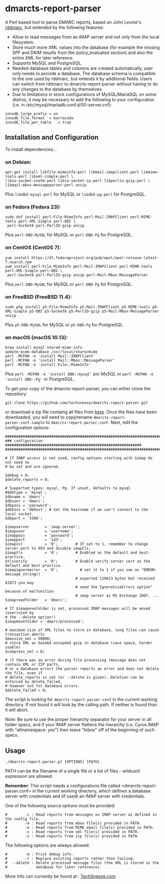 # dmarcts-report-parser
A Perl based tool to parse DMARC reports, based on John Levine's [rddmarc](http://www.taugh.com/rddmarc/), but extended by the following features:
* Allow to read messages from an IMAP server and not only from the local filesystem.
* Store much more XML values into the database (for example the missing SPF and DKIM results from the policy_evaluated section) and also the entire XML for later reference.
* Supports MySQL and PostgreSQL.
* Needed database tables and columns are created automatically, user only needs to provide a database. The database schema is compatible to the one used by rddmarc, but extends it by additional fields. Users can switch from rddmarc to dmarcts-report-parser without having to do any changes to the database by themselves.
* Due to limitations in stock configurations of MySQL/MariaSQL on some distros, it may be necessary
to add the following to your configuration (i.e. in /etc/mysql/mariadb.conf.d/50-server.cnf):

```
innodb_large_prefix	= on
innodb_file_format	= barracuda
innodb_file_per_table	= true
```

## Installation and Configuration

To install dependencies...

### on Debian:
```
apt-get install libfile-mimeinfo-perl libmail-imapclient-perl libmime-tools-perl libxml-simple-perl \
libio-socket-inet6-perl libio-socket-ip-perl libperlio-gzip-perl \
libmail-mbox-messageparser-perl unzip
```
Plus `libdbd-mysql-perl` for MySQL or `libdbd-pg-perl` for PostgreSQL.
### on Fedora (Fedora 23):
```
sudo dnf install perl-File-MimeInfo perl-Mail-IMAPClient perl-MIME-tools perl-XML-Simple perl-DBI \
 perl-Socket6 perl-PerlIO-gzip unzip
```
Plus `perl-DBD-MySQL` for MySQL or `perl-DBD-Pg` for PostgreSQL.
### on CentOS (CentOS 7):
```
yum install https://dl.fedoraproject.org/pub/epel/epel-release-latest-7.noarch.rpm
yum install perl-File-MimeInfo perl-Mail-IMAPClient perl-MIME-tools perl-XML-Simple perl-DBI \
 perl-Socket6 perl-PerlIO-gzip unzip perl-Mail-Mbox-MessageParser
 ```
Plus `perl-DBD-MySQL` for MySQL or `perl-DBD-Pg` for PostgreSQL.
### on FreeBSD (FreeBSD 11.4):
```
sudo pkg install p5-File-MimeInfo p5-Mail-IMAPClient p5-MIME-tools p5-XML-Simple p5-DBI p5-Socket6 p5-PerlIO-gzip p5-Mail-Mbox-MessageParser unzip
```
Plus `p5-DBD-MySQL` for MySQL or `p5-DBD-Pg` for PostgreSQL.
 ### on macOS (macOS 10.13):
```
brew install mysql shared-mime-info
update-mime-database /usr/local/share/mime
perl -MCPAN -e 'install Mail::IMAPClient'
perl -MCPAN -e 'install Mail::Mbox::MessageParser'
perl -MCPAN -e 'install File::MimeInfo'
```
Plus `perl -MCPAN -e 'install DBD::mysql'` por MySQL or `perl -MCPAN -e 'install DBD::Pg'` or PostgreSQL.

To get your copy of the dmarcts-report-parser, you can either clone the repository:
```
git clone https://github.com/techsneeze/dmarcts-report-parser.git
```
or download a zip file containg all files from [here](https://github.com/techsneeze/dmarcts-report-parser/archive/master.zip). Once the files have been downloaded, you will need to copy/rename `dmarcts-report-parser.conf.sample` to `dmarcts-report-parser.conf`. Next, edit the configuration options:

```
################################################################################
### configuration ##############################################################
################################################################################

# If IMAP access is not used, config options starting with $imap do not need to
# be set and are ignored.

$debug = 0;
$delete_reports = 0;

# Supported types: mysql, Pg. If unset, defaults to mysql
#$dbtype = 'mysql';
$dbname = 'dmarc';
$dbuser = 'dmarc';
$dbpass = 'password';
$dbhost = 'dbhost'; # Set the hostname if we can't connect to the local socket.
$dbport = '3306';

$imapserver       = 'imap.server';
$imapuser         = 'username';
$imappass         = 'password';
$imapport         = '143';
$imapssl          = '0';        # If set to 1, remember to change server port to 993 and disable imaptls.
$imaptls          = '0';        # Enabled as the default and best-practice.
$tlsverify        = '0';        # Enable verify server cert as the default and best-practice.
$imapignoreerror  = '0';          # set it to 1 if you see an "ERROR: message_string() 
                                # expected 119613 bytes but received 81873 you may 
                                # need the IgnoreSizeErrors option" because of malfunction
                                # imap server as MS Exchange 2007, ...
$imapreadfolder   = 'dmarc';

# If $imapmovefolder is set, processed IMAP messages will be moved (overruled by
# the --delete option!)
$imapmovefolder = 'dmarc/processed';

# maximum size of XML files to store in database, long files can cause transaction aborts
$maxsize_xml = 50000;
# store XML as base64 encopded gzip in database (save space, harder usable)
$compress_xml = 0;

# if there was an error during file processing (message does not contain XML or ZIP parts, 
# or a database error) the parser reports an error and does not delete the file, even if 
# delete_reports is set (or --delete is given). Deletion can be enforced by delete_failed, 
# however not for database errors.
$delete_failed = 0;
```
The script is looking for `dmarcts-report-parser.conf` in the current working directory. If not found it will look by the calling path. If neither is found than it will abort.

Note: Be sure to use the proper hierarchy separator for your server in all folder specs, and
if your IMAP server flattens the hierarchy (i.e. Cyrus IMAP with "altnamespace: yes") then
leave "Inbox" off of the beginning of such specs.

## Usage

```
./dmarcts-report-parser.pl [OPTIONS] [PATH]
```
PATH can be the filename of a single file or a list of files - wildcard expression are allowed.

**Remember**: This script needs a configurations file called <dmarcts-report-parser.conf> in the current working directory, which defines a database server with credentials and (if used) an IMAP server with credentials.

One of the following source options must be provided:
```
#        -i : Read reports from messages on IMAP server as defined in the config file.
#        -m : Read reports from mbox file(s) provided in PATH.
#        -e : Read reports from MIME email file(s) provided in PATH.
#        -x : Read reports from xml file(s) provided in PATH.
#        -z : Read reports from zip file(s) provided in PATH.
```

The following options are always allowed:
```
#        -d : Print debug info.
#        -r : Replace existing reports rather than failing.
#  --delete : Delete processed message files (the XML is stored in the
#             database for later reference).
```

More info can currently be found at : [TechSneeze.com](http://www.techsneeze.com/how-parse-dmarc-reports-imap/)
